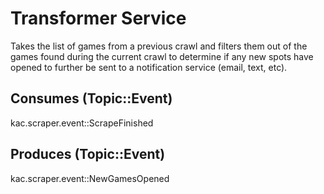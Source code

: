 # Transformer Service
Takes the list of games from a previous crawl and filters them out of the games found during the current crawl to determine if any new spots have opened to further be sent to a notification service (email, text, etc).

## Consumes (Topic::Event)
kac.scraper.event::ScrapeFinished

## Produces (Topic::Event)
kac.scraper.event::NewGamesOpened
